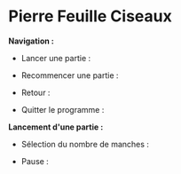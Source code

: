 # Pierre Feuille Ciseaux

**Navigation :** 

- Lancer une partie : 

- Recommencer une partie :

- Retour :

- Quitter le programme :

**Lancement d'une partie :**

- Sélection du nombre de manches : 

- Pause :
